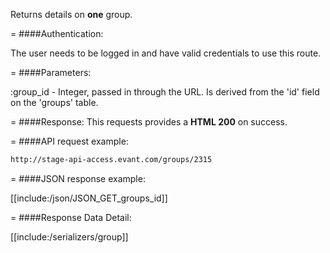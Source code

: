 <!-- --- title: GET /groups/:id -->

Returns details on **one** group.

=
####Authentication:

The user needs to be logged in and have valid credentials to use this route.

=
####Parameters:

:group_id - Integer, passed in through the URL. Is derived from the 'id' field on the 'groups' table.

=
####Response:
This requests provides a <strong>HTML 200</strong> on success.

=
####API request example:
```html
http://stage-api-access.evant.com/groups/2315
```

=
####JSON response example:

[[include:/json/JSON_GET_groups_id]]

=
####Response Data Detail:

[[include:/serializers/group]]